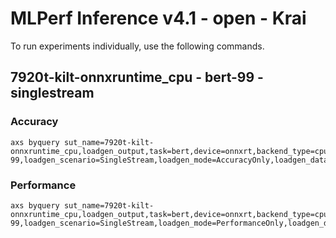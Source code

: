 
# MLPerf Inference v4.1 - open - Krai

To run experiments individually, use the following commands.

## 7920t-kilt-onnxruntime_cpu - bert-99 - singlestream

### Accuracy  

```
axs byquery sut_name=7920t-kilt-onnxruntime_cpu,loadgen_output,task=bert,device=onnxrt,backend_type=cpu,framework=kilt,model_name=bert-99,loadgen_scenario=SingleStream,loadgen_mode=AccuracyOnly,loadgen_dataset_size=10833,loadgen_buffer_size=10833,collection_name=experiments_cpu_bert
```

### Performance 

```
axs byquery sut_name=7920t-kilt-onnxruntime_cpu,loadgen_output,task=bert,device=onnxrt,backend_type=cpu,framework=kilt,model_name=bert-99,loadgen_scenario=SingleStream,loadgen_mode=PerformanceOnly,loadgen_dataset_size=10833,loadgen_buffer_size=10833,collection_name=experiments_cpu_bert
```

